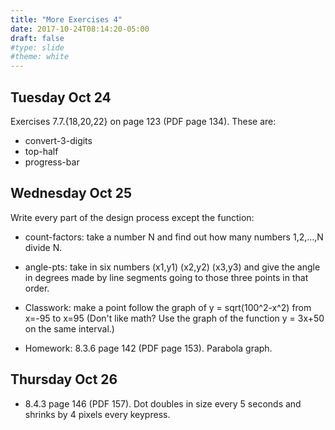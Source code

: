 ```yaml
---
title: "More Exercises 4"
date: 2017-10-24T08:14:20-05:00
draft: false
#type: slide
#theme: white
---
```


## Tuesday Oct 24

Exercises 7.7.{18,20,22} on page 123 (PDF page 134). These are:

* convert-3-digits
* top-half
* progress-bar

## Wednesday Oct 25

Write every part of the design process except the function: 

* count-factors: take a number N and find out how many numbers 1,2,...,N divide N.

* angle-pts: take in six numbers (x1,y1) (x2,y2) (x3,y3) and give the angle in degrees made by line segments going to those three points in that order.

* Classwork: make a point follow the graph of y = sqrt(100^2-x^2) from x=-95 to x=95
(Don't like math? Use the graph of the function y = 3x+50 on the same interval.)

* Homework: 8.3.6 page 142 (PDF page 153). Parabola graph.

## Thursday Oct 26

* 8.4.3 page 146 (PDF 157). Dot doubles in size every 5 seconds and shrinks by 4 pixels every keypress.
